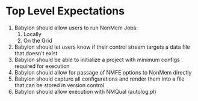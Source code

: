 # Top Level Expectations
1. Babylon should allow users to run NonMem Jobs:
    1. Locally
    1. On the Grid
1. Babylon should let users know if their control stream targets a data file that doesn't exist
1. Babylon should be able to initialize a project with minimum configs required for execution
1. Babylon should allow for passage of NMFE options to NonMem directly
1. Babylon should capture all configurations and render them into a file that can be stored in version control
1. Babylon should allow execution with NMQual (autolog.pl)